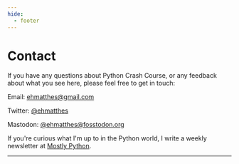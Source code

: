 ```yaml
---
hide:
  - footer
---
```


# Contact

If you have any questions about Python Crash Course, or any feedback about what you see here, please feel free to get in
touch:

Email: [ehmatthes@gmail.com](mailto:ehmatthes@gmail.com)

Twitter: [@ehmatthes](https://twitter.com/ehmatthes)

Mastodon: [@ehmatthes@fosstodon.org](https://fosstodon.org/@ehmatthes)

If you're curious what I'm up to in the Python world, I write a weekly newsletter
at [Mostly Python](https://mostlypython.substack.com).

---